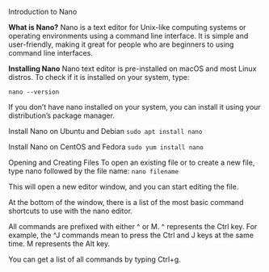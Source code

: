 Introduction to Nano

**What is Nano?**
Nano is a text editor for Unix-like computing systems or operating environments using a command line interface. It is simple and user-friendly, making it great for people who are beginners to using command line interfaces.

**Installing Nano**
Nano text editor is pre-installed on macOS and most Linux distros. To check if it is installed on your system, type:

```nano --version```

If you don’t have nano installed on your system, you can install it using your distribution’s package manager.

Install Nano on Ubuntu and Debian
```sudo apt install nano```

Install Nano on CentOS and Fedora
```sudo yum install nano```

Opening and Creating Files
To open an existing file or to create a new file, type nano followed by the file name:
```nano filename```

This will open a new editor window, and you can start editing the file.

At the bottom of the window, there is a list of the most basic command shortcuts to use with the nano editor.

All commands are prefixed with either ^ or M. ^ represents the Ctrl key. For example, the ^J commands mean to press the Ctrl and J keys at the same time. M represents the Alt key.

You can get a list of all commands by typing Ctrl+g.
